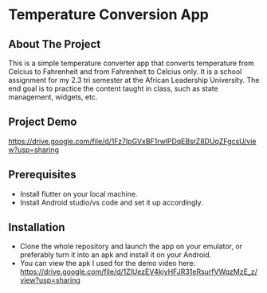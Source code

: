 # Temperature Conversion App 

## About The Project
This is a simple temperature converter app that converts temperature from Celcius to Fahrenheit and from Fahrenheit to Celcius only. It is a school assignment for my 2.3 tri semester at the African Leadership University. The end goal is to practice the content taught in class, such as state management, widgets, etc.

## Project Demo

https://drive.google.com/file/d/1Fz7IpGVxBF1rwlPDqEBsrZ8DUqZFgcsU/view?usp=sharing

## Prerequisites
* Install flutter on your local machine.
* Install Android studio/vs code and set it up accordingly.

## Installation
* Clone the whole repository and launch the app on your emulator, or preferably turn it into an apk and install it on your Android. 
* You can view the apk I used for the demo video here: https://drive.google.com/file/d/1ZlUezEV4kjyHFJR31eRsurfVWqzMzE_z/view?usp=sharing
